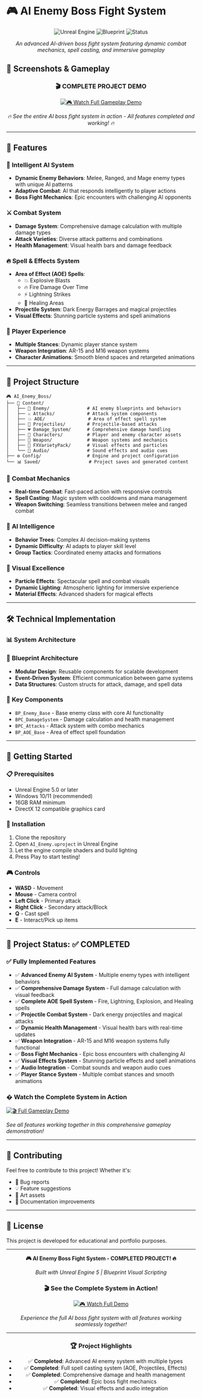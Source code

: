 # 🎮 AI Enemy Boss Fight System

<div align="center">

![Unreal Engine](https://img.shields.io/badge/Engine-Unreal%20Engine%205-blue?style=for-the-badge&logo=unrealengine)
![Blueprint](https://img.shields.io/badge/Language-Blueprint-orange?style=for-the-badge)
![Status](https://img.shields.io/badge/Status-Completed-brightgreen?style=for-the-badge)

*An advanced AI-driven boss fight system featuring dynamic combat mechanics, spell casting, and immersive gameplay*
</div>

## 📸 Screenshots & Gameplay

<div align="center">

### 🎬 **COMPLETE PROJECT DEMO**
[![🎮 Watch Full Gameplay Demo](https://img.shields.io/badge/🎮-WATCH%20COMPLETE%20DEMO-red?style=for-the-badge&logo=youtube&logoColor=white)](https://youtu.be/L1kNo9_ZfRk)

*🔥 See the entire AI boss fight system in action - All features completed and working! 🔥*

</div>

---

## 🚀 Features

### 🤖 **Intelligent AI System**
- **Dynamic Enemy Behaviors**: Melee, Ranged, and Mage enemy types with unique AI patterns
- **Adaptive Combat**: AI that responds intelligently to player actions
- **Boss Fight Mechanics**: Epic encounters with challenging AI opponents

### ⚔️ **Combat System**
- **Damage System**: Comprehensive damage calculation with multiple damage types
- **Attack Varieties**: Diverse attack patterns and combinations
- **Health Management**: Visual health bars and damage feedback

### 🔥 **Spell & Effects System**
- **Area of Effect (AOE) Spells**: 
  - 💥 Explosive Blasts
  - 🔥 Fire Damage Over Time
  - ⚡ Lightning Strikes
  - 💚 Healing Areas
- **Projectile System**: Dark Energy Barrages and magical projectiles
- **Visual Effects**: Stunning particle systems and spell animations

### 🎯 **Player Experience**
- **Multiple Stances**: Dynamic player stance system
- **Weapon Integration**: AR-15 and M16 weapon systems
- **Character Animations**: Smooth blend spaces and retargeted animations

---

## 📁 Project Structure

```
🎮 AI_Enemy_Boss/
├── 🎯 Content/
│   ├── 👹 Enemy/              # AI enemy blueprints and behaviors
│   ├── ⚔️ Attacks/            # Attack system components
│   ├── 💥 AOE/                # Area of effect spell system
│   ├── 🏹 Projectiles/        # Projectile-based attacks
│   ├── 💔 Damage_System/      # Comprehensive damage handling
│   ├── 🧙 Characters/         # Player and enemy character assets
│   ├── 🔫 Weapon/             # Weapon systems and mechanics
│   ├── 🎨 FXVarietyPack/      # Visual effects and particles
│   └── 🎵 Audio/              # Sound effects and audio cues
├── ⚙️ Config/                 # Engine and project configuration
└── 📊 Saved/                  # Project saves and generated content
```


### 🏹 **Combat Mechanics**
- **Real-time Combat**: Fast-paced action with responsive controls
- **Spell Casting**: Magic system with cooldowns and mana management
- **Weapon Switching**: Seamless transitions between melee and ranged combat

### 🧠 **AI Intelligence**
- **Behavior Trees**: Complex AI decision-making systems
- **Dynamic Difficulty**: AI adapts to player skill level
- **Group Tactics**: Coordinated enemy attacks and formations

### 🎨 **Visual Excellence**
- **Particle Effects**: Spectacular spell and combat visuals
- **Dynamic Lighting**: Atmospheric lighting for immersive experience
- **Material Effects**: Advanced shaders for magical effects

---

## 🛠️ Technical Implementation

### 📊 **System Architecture**

### 📘 **Blueprint Architecture**
- **Modular Design**: Reusable components for scalable development
- **Event-Driven System**: Efficient communication between game systems
- **Data Structures**: Custom structs for attack, damage, and spell data

### 🎯 **Key Components**
- `BP_Enemy_Base` - Base enemy class with core AI functionality
- `BPC_DamageSystem` - Damage calculation and health management
- `BPC_Attacks` - Attack system with combo mechanics
- `BP_AOE_Base` - Area of effect spell foundation

---

## 🚀 Getting Started

### 📋 **Prerequisites**
- Unreal Engine 5.0 or later
- Windows 10/11 (recommended)
- 16GB RAM minimum
- DirectX 12 compatible graphics card

### 🔧 **Installation**
1. Clone the repository
2. Open `AI_Enemy.uproject` in Unreal Engine
3. Let the engine compile shaders and build lighting
4. Press Play to start testing!

### 🎮 **Controls**
- **WASD** - Movement
- **Mouse** - Camera control
- **Left Click** - Primary attack
- **Right Click** - Secondary attack/Block
- **Q** - Cast spell
- **E** - Interact/Pick up items

---

## 🎯 Project Status: ✅ COMPLETED

### ✅ **Fully Implemented Features**
- ✅ **Advanced Enemy AI System** - Multiple enemy types with intelligent behaviors
- ✅ **Comprehensive Damage System** - Full damage calculation with visual feedback
- ✅ **Complete AOE Spell System** - Fire, Lightning, Explosion, and Healing spells
- ✅ **Projectile Combat System** - Dark energy projectiles and magical attacks
- ✅ **Dynamic Health Management** - Visual health bars with real-time updates
- ✅ **Weapon Integration** - AR-15 and M16 weapon systems fully functional
- ✅ **Boss Fight Mechanics** - Epic boss encounters with challenging AI
- ✅ **Visual Effects System** - Stunning particle effects and spell animations
- ✅ **Audio Integration** - Combat sounds and weapon audio cues
- ✅ **Player Stance System** - Multiple combat stances and smooth animations

### � **Watch the Complete System in Action**
[![🎬 Full Gameplay Demo](https://img.shields.io/badge/🎬-Watch%20Full%20Demo-red?style=for-the-badge&logo=youtube)](https://youtu.be/L1kNo9_ZfRk)

*See all features working together in this comprehensive gameplay demonstration!*

---

## 🤝 Contributing

Feel free to contribute to this project! Whether it's:
- 🐛 Bug reports
- 💡 Feature suggestions
- 🎨 Art assets
- 📝 Documentation improvements

---

## 📄 License

This project is developed for educational and portfolio purposes.

---

<div align="center">

**🎮 AI Enemy Boss Fight System - COMPLETED PROJECT! 🔥**

*Built with Unreal Engine 5 | Blueprint Visual Scripting*

### 🎬 **See the Complete System in Action!**
[![🎮 Watch Full Demo](https://img.shields.io/badge/🎮-Watch%20Complete%20Demo-red?style=for-the-badge&logo=youtube)](https://youtu.be/L1kNo9_ZfRk)

*Experience the full AI boss fight system with all features working seamlessly together!*

---

### 🏆 **Project Highlights**
- ✅ **Completed**: Advanced AI enemy system with multiple types
- ✅ **Completed**: Full spell casting system (AOE, Projectiles, Effects)
- ✅ **Completed**: Comprehensive damage and health management
- ✅ **Completed**: Epic boss fight mechanics
- ✅ **Completed**: Visual effects and audio integration

</div>